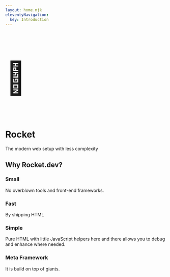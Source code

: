 ```yaml
---
layout: home.njk
eleventyNavigation:
  key: Introduction
---
```


<p style="font-size: 100px;">🚀</p>

# Rocket

The modern web setup with less complexity

## Why Rocket.dev?

### Small

No overblown tools and front-end frameworks.

### Fast

By shipping HTML

### Simple

Pure HTML with little JavaScript helpers here and there allows you to debug and enhance where needed.

### Meta Framework

It is build on top of giants.
